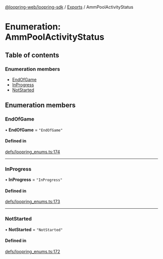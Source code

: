 [@loopring-web/loopring-sdk](../README.md) / [Exports](../modules.md) / AmmPoolActivityStatus

# Enumeration: AmmPoolActivityStatus

## Table of contents

### Enumeration members

- [EndOfGame](AmmPoolActivityStatus.md#endofgame)
- [InProgress](AmmPoolActivityStatus.md#inprogress)
- [NotStarted](AmmPoolActivityStatus.md#notstarted)

## Enumeration members

### EndOfGame

• **EndOfGame** = `"EndOfGame"`

#### Defined in

[defs/loopring_enums.ts:174](https://github.com/Loopring/loopring_sdk/blob/18accaa/src/defs/loopring_enums.ts#L174)

___

### InProgress

• **InProgress** = `"InProgress"`

#### Defined in

[defs/loopring_enums.ts:173](https://github.com/Loopring/loopring_sdk/blob/18accaa/src/defs/loopring_enums.ts#L173)

___

### NotStarted

• **NotStarted** = `"NotStarted"`

#### Defined in

[defs/loopring_enums.ts:172](https://github.com/Loopring/loopring_sdk/blob/18accaa/src/defs/loopring_enums.ts#L172)
